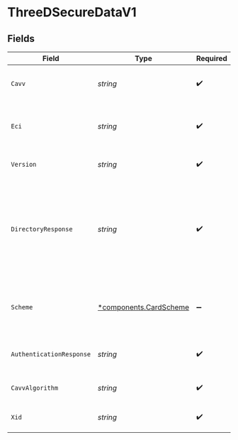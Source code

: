 # ThreeDSecureDataV1


## Fields

| Field                                                                                                                         | Type                                                                                                                          | Required                                                                                                                      | Description                                                                                                                   | Example                                                                                                                       |
| ----------------------------------------------------------------------------------------------------------------------------- | ----------------------------------------------------------------------------------------------------------------------------- | ----------------------------------------------------------------------------------------------------------------------------- | ----------------------------------------------------------------------------------------------------------------------------- | ----------------------------------------------------------------------------------------------------------------------------- |
| `Cavv`                                                                                                                        | *string*                                                                                                                      | :heavy_check_mark:                                                                                                            | The cardholder authentication value or AAV.                                                                                   | 3q2+78r+ur7erb7vyv66vv8=                                                                                                      |
| `Eci`                                                                                                                         | *string*                                                                                                                      | :heavy_check_mark:                                                                                                            | The ecommerce indicator for the 3DS transaction.                                                                              | 05                                                                                                                            |
| `Version`                                                                                                                     | *string*                                                                                                                      | :heavy_check_mark:                                                                                                            | The version of 3-D Secure that was used.                                                                                      | 2.1.0                                                                                                                         |
| `DirectoryResponse`                                                                                                           | *string*                                                                                                                      | :heavy_check_mark:                                                                                                            | For 3-D Secure version 1, the enrolment response. For 3-D Secure version 2 and above, the transaction status from the `ARes`. | C                                                                                                                             |
| `Scheme`                                                                                                                      | [*components.CardScheme](../../models/components/cardscheme.md)                                                               | :heavy_minus_sign:                                                                                                            | The scheme/brand of the card that is used for 3-D Secure.                                                                     | visa                                                                                                                          |
| `AuthenticationResponse`                                                                                                      | *string*                                                                                                                      | :heavy_check_mark:                                                                                                            |  The response for the 3DS authentication call.                                                                                | Y                                                                                                                             |
| `CavvAlgorithm`                                                                                                               | *string*                                                                                                                      | :heavy_check_mark:                                                                                                            | The CAVV algorithm used.                                                                                                      | A                                                                                                                             |
| `Xid`                                                                                                                         | *string*                                                                                                                      | :heavy_check_mark:                                                                                                            | The transaction identifier.                                                                                                   | 12345                                                                                                                         |